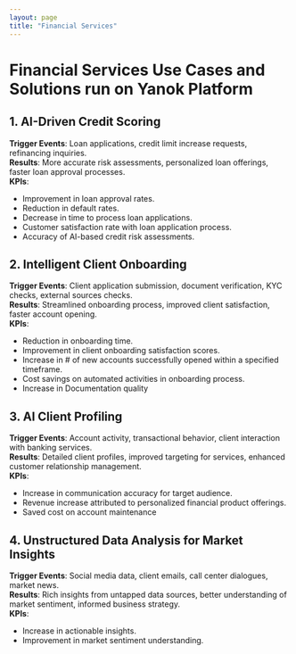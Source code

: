 ```yaml
---
layout: page
title: "Financial Services"
---
```


# Financial Services Use Cases and Solutions run on Yanok Platform

## 1. AI-Driven Credit Scoring
**Trigger Events**: Loan applications, credit limit increase requests, refinancing inquiries.  
**Results**: More accurate risk assessments, personalized loan offerings, faster loan approval processes.  
**KPIs**:
- Improvement in loan approval rates.
- Reduction in default rates.
- Decrease in time to process loan applications.
- Customer satisfaction rate with loan application process.
- Accuracy of AI-based credit risk assessments.

## 2. Intelligent Client Onboarding
**Trigger Events**: Client application submission, document verification, KYC checks, external sources checks.  
**Results**: Streamlined onboarding process, improved client satisfaction, faster account opening.  
**KPIs**:
- Reduction in onboarding time.
- Improvement in client onboarding satisfaction scores.
- Increase in # of new accounts successfully opened within a specified timeframe.
- Cost savings on automated activities in onboarding process.
- Increase in Documentation quality

## 3. AI Client Profiling
**Trigger Events**: Account activity, transactional behavior, client interaction with banking services.  
**Results**: Detailed client profiles, improved targeting for services, enhanced customer relationship management.  
**KPIs**:
- Increase in communication accuracy for target audience.
- Revenue increase attributed to personalized financial product offerings.
- Saved cost on account maintenance

## 4. Unstructured Data Analysis for Market Insights
**Trigger Events**: Social media data, client emails, call center dialogues, market news.  
**Results**: Rich insights from untapped data sources, better understanding of market sentiment, informed business strategy.  
**KPIs**:
- Increase in actionable insights.
- Improvement in market sentiment understanding.